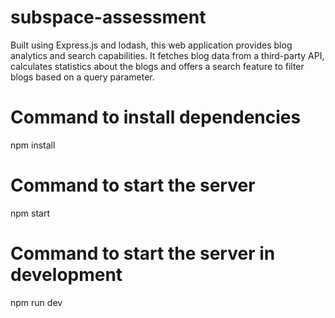 # subspace-assessment
Built using Express.js and lodash, this web application provides blog analytics and search capabilities. It fetches blog data from a third-party API, calculates statistics about the blogs and offers a search feature to filter blogs based on a query parameter.

# Command to install dependencies
npm install

# Command to start the server
npm start

# Command to start the server in development
npm run dev
